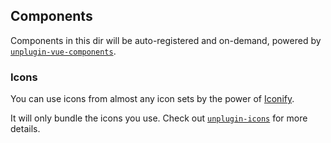 ## Components

Components in this dir will be auto-registered and on-demand, powered by [`unplugin-vue-components`](https://github.com/antfu/unplugin-vue-components).


### Icons

You can use icons from almost any icon sets by the power of [Iconify](https://iconify.design/).

It will only bundle the icons you use. Check out [`unplugin-icons`](https://github.com/antfu/unplugin-icons) for more details.